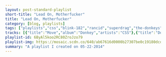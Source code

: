 ```yaml
---
layout: post-standard-playlist
short-title: "Lead On, Motherfucker"
title: "Lead On, Motherfucker"
category: [blog, playlists]
tags: ["playlists","css","blink-182","rancid","superdrag","the-donkeys","ok-go","grizzly-bear","the-faint","the-lighthouse-and-the-whaler","wu-tang-clan,-rza,-method-man,-ghostface-killah,-raekwon,-u-god","the-long-winters","the-statler-brothers","ben-kweller","harley-poe","rancid","the-starting-line","grizzly-bear"]
tracks: [{"title":"Move","album":"Donkey","artists":"CSS"},{"title":"Dogs Eating Dogs","album":"Dogs Eating Dogs","artists":"blink-182"},{"title":"Ghost Band","album":"Indestructible","artists":"Rancid"},{"title":"Hellbent","album":"Head Trip In Every Key","artists":"Superdrag"},{"title":"I Like The Way You Walk","album":"Born With Stripes","artists":"The Donkeys"},{"title":"A Good Idea At The Time","album":"Oh No","artists":"OK Go"},{"title":"Sleeping Ute","album":"Shields","artists":"Grizzly Bear"},{"title":"Posed to Death","album":"Danse Macabre","artists":"The Faint"},{"title":"Pioneers","album":"This Is an Adventure","artists":"The Lighthouse And The Whaler"},{"title":"Gravel Pit (feat. RZA, Method Man, Ghostface Killah, Raekwon & U-God)","album":"Legend Of The Wu-Tang: Wu-Tang Clan's Greatest Hits","artists":"Wu-Tang Clan, RZA, Method Man, Ghostface Killah, Raekwon, U-God"},{"title":"Teaspoon","album":"Putting the Days to Bed","artists":"The Long Winters"},{"title":"Flowers On the Wall","album":"Flowers On The Wall: The Essential Statler Brothers 1964-1969","artists":"The Statler Brothers"},{"title":"Mean To Me","album":"Go Fly A Kite","artists":"Ben Kweller"},{"title":"The Object of My Affection - Live","album":"The Dead and the Naked","artists":"Harley Poe"},{"title":"Born Frustrated","album":"Indestructible","artists":"Rancid"},{"title":"Hello Houston","album":"Say It Like You Mean It","artists":"The Starting Line"},{"title":"Yet Again","album":"Shields","artists":"Grizzly Bear"}]
playlist-id: 6ByAl5koo2RC80ZroJzo79
playlist-img: https://mosaic.scdn.co/640/ab67616d0000b27307be0c19180dcd94304d045cab67616d0000b273118bf9d163dbbce00d80eadeab67616d0000b273746b968ce3c1dd937b900d21ab67616d0000b273b4d6e44a1a58a9bdcd1edee7
summary: "A playlist I created on 05-22-2014"
---
```

